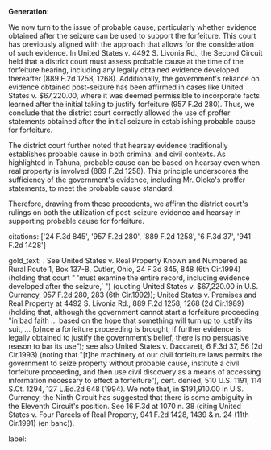 **Generation:**

We now turn to the issue of probable cause, particularly whether evidence obtained after the seizure can be used to support the forfeiture. This court has previously aligned with the approach that allows for the consideration of such evidence. In United States v. 4492 S. Livonia Rd., the Second Circuit held that a district court must assess probable cause at the time of the forfeiture hearing, including any legally obtained evidence developed thereafter (889 F.2d 1258, 1268). Additionally, the government's reliance on evidence obtained post-seizure has been affirmed in cases like United States v. $67,220.00, where it was deemed permissible to incorporate facts learned after the initial taking to justify forfeiture (957 F.2d 280). Thus, we conclude that the district court correctly allowed the use of proffer statements obtained after the initial seizure in establishing probable cause for forfeiture.

The district court further noted that hearsay evidence traditionally establishes probable cause in both criminal and civil contexts. As highlighted in Tahuna, probable cause can be based on hearsay even when real property is involved (889 F.2d 1258). This principle underscores the sufficiency of the government's evidence, including Mr. Oloko's proffer statements, to meet the probable cause standard.

Therefore, drawing from these precedents, we affirm the district court's rulings on both the utilization of post-seizure evidence and hearsay in supporting probable cause for forfeiture.

citations: ['24 F.3d 845', '957 F.2d 280', '889 F.2d 1258', '6 F.3d 37', '941 F.2d 1428']

gold_text: . See United States v. Real Property Known and Numbered as Rural Route 1, Box 137-B, Cutler, Ohio, 24 F.3d 845, 848 (6th Cir.1994) (holding that court " 'must examine the entire record, including evidence developed after the seizure,’ ") (quoting United States v. $67,220.00 in U.S. Currency, 957 F.2d 280, 283 (6th Cir.1992)); United States v. Premises and Real Property at 4492 S. Livonia Rd., 889 F.2d 1258, 1268 (2d Cir.1989) (holding that, although the government cannot start a forfeiture proceeding "in bad faith ... based on the hope that something will turn up to justify its suit, ... [o]nce a forfeiture proceeding is brought, if further evidence is legally obtained to justify the government’s belief, there is no persuasive reason to bar its use”); see also United States v. Daccarett, 6 F.3d 37, 56 (2d Cir.1993) (noting that "[t]he machinery of our civil forfeiture laws permits the government to seize property without probable cause, institute a civil forfeiture proceeding, and then use civil discovery as a means of accessing information necessary to effect a forfeiture”), cert. denied, 510 U.S. 1191, 114 S.Ct. 1294, 127 L.Ed.2d 648 (1994). We note that, in $191,910.00 in U.S. Currency, the Ninth Circuit has suggested that there is some ambiguity in the Eleventh Circuit's position. See 16 F.3d at 1070 n. 38 (citing United States v. Four Parcels of Real Property, 941 F.2d 1428, 1439 & n. 24 (11th Cir.1991) (en banc)).

label: 